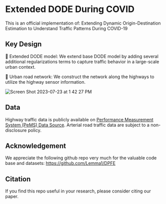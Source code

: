 # Extended DODE During COVID
This is an official implementation of: Extending Dynamic Origin-Destination Estimation to Understand Traffic Patterns During
COVID-19

## Key Design
🌟 Extended DODE model: We extend base DODE model by adding several additional regularizations terms to capture traffic behavior in a large-scale urban context.

🌟 Urban road network: We construct the network along the highways to utilize the highway sensor information.

![Screen Shot 2023-07-23 at 1 42 27 PM](https://github.com/Hanyu0814/Dynamic-OD-Estimation-During-COVID/assets/42761678/1a9b80ad-d507-469f-894a-c525484fd343)

## Data
Highway traffic data is publicly available on [Performance Measurement System (PeMS) Data Source](https://pems.dot.ca.gov/).
Arterial road traffic data are subject to a non-disclosure policy.

## Acknowledgement
We appreciate the following github repo very much for the valuable code base and datasets:
https://github.com/Lemma1/DPFE

## Citation
If you find this repo useful in your research, please consider citing our paper.
